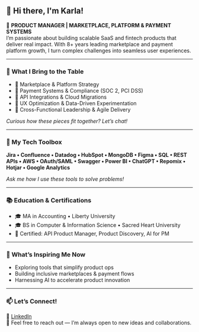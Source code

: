 ## 👋 Hi there, I'm Karla!

🎯 **PRODUCT MANAGER | MARKETPLACE, PLATFORM & PAYMENT SYSTEMS**  
I’m passionate about building scalable SaaS and fintech products that deliver real impact. With 8+ years leading marketplace and payment platform growth, I turn complex challenges into seamless user experiences.

---

### 💼 What I Bring to the Table
- 🚀 Marketplace & Platform Strategy  
- 🔐 Payment Systems & Compliance (SOC 2, PCI DSS)  
- 🔗 API Integrations & Cloud Migrations  
- 🎨 UX Optimization & Data-Driven Experimentation  
- 🤝 Cross-Functional Leadership & Agile Delivery  

*Curious how these pieces fit together? Let’s chat!*

---

### 🧠 My Tech Toolbox

**Jira • Confluence • Datadog • HubSpot • MongoDB • Figma • SQL • REST APIs • AWS • OAuth/SAML • Swagger • Power BI • ChatGPT • Repomix • Hotjar • Google Analytics**

*Ask me how I use these tools to solve problems!*

---

### 📚 Education & Certifications
- 🎓 MA in Accounting • Liberty University  
- 🎓 BS in Computer & Information Science • Sacred Heart University  
- 📜 Certified: API Product Manager, Product Discovery, AI for PM

---

### 🧩 What’s Inspiring Me Now
- Exploring tools that simplify product ops  
- Building inclusive marketplaces & payment flows  
- Harnessing AI to accelerate product innovation  

---

### 📫 Let’s Connect!

🔗 [LinkedIn](https://www.linkedin.com/in/karlaglatt)  
💬 Feel free to reach out — I’m always open to new ideas and collaborations.
